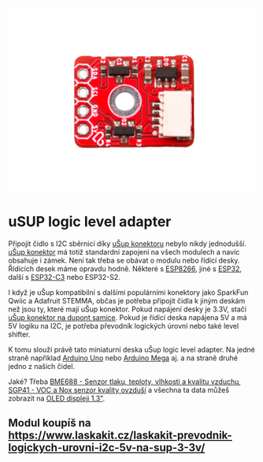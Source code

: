 ![uŠup TOP](https://github.com/LaskaKit/uSup/blob/main/uSUP_logic_level_adapter/img/2.jpg)

# uSUP logic level adapter

Připojit čidlo s I2C sběrnicí díky [uŠup konektoru](https://blog.laskakit.cz/predstavujeme-univerzalni-konektor-pro-propojeni-modulu-a-cidel-%ce%bcsup/) nebylo nikdy jednodušší. [uŠup konektor](https://blog.laskakit.cz/predstavujeme-univerzalni-konektor-pro-propojeni-modulu-a-cidel-%ce%bcsup/) má totiž standardní zapojení na všech modulech a navíc obsahuje i zámek. Není tak třeba se obávat o modulu nebo řídící desky. Řídících desek máme opravdu hodně. Některé s [ESP8266](https://www.laskakit.cz/laskakit-airboard-8266-deska-pro-mereni-kvality-vzduchu/), jiné s [ESP32](https://www.laskakit.cz/laskakit-esp32-devkit/?variantId=11481), další s [ESP32-C3](https://www.laskakit.cz/laskakit-meteo-mini/?variantId=10473) nebo ESP32-S2.

I když je uŠup kompatibilní s dalšími populárními konektory jako SparkFun Qwiic a Adafruit STEMMA, občas je potřeba připojit čidla k jiným deskám než jsou ty, které mají uŠup konektor. Pokud napájení desky je 3.3V, stačí [uŠup konektor na dupont samice](https://www.laskakit.cz/--sup--stemma-qt--qwiic-jst-sh-4-pin-kabel-dupont-samice/). Pokud je řídící deska napájena 5V a má 5V logiku na I2C, je potřeba převodník logických úrovní nebo také level shifter. 

K tomu slouží právě tato miniaturní deska uŠup logic level adapter. Na jedné straně například [Arduino Uno](https://www.laskakit.cz/arduino-uno-rev3--original/) nebo [Arduino Mega](https://www.laskakit.cz/arduino-mega-adk-2560-r3--klon/) aj. a na straně druhé jedno z našich čidel.

Jaké? Třeba [BME688 - Senzor tlaku, teploty, vlhkosti a kvalitu vzduchu](https://www.laskakit.cz/laskakit-bme688-senzor-tlaku--teploty--vlhkosti-a-kvalitu-vzduchu/), [SGP41 - VOC a Nox senzor kvality ovzduší](https://www.laskakit.cz/laskakit-sgp41-voc-a-nox-senzor-kvality-ovzdusi/) a všechna ta data můžeš zobrazit na [OLED displeji 1.3"](https://www.laskakit.cz/laskakit-oled-displej-128x64-1-3--i2c/?variantId=11903).

## Modul koupíš na https://www.laskakit.cz/laskakit-prevodnik-logickych-urovni-i2c-5v-na-sup-3-3v/

